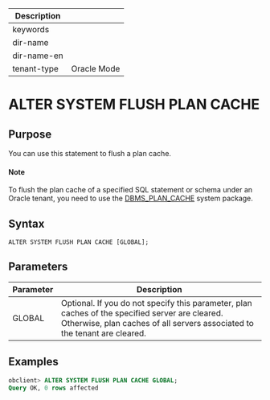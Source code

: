 | Description   |                 |
|---------------|-----------------|
| keywords      |                 |
| dir-name      |                 |
| dir-name-en   |                 |
| tenant-type   | Oracle Mode     |

# ALTER SYSTEM FLUSH PLAN CACHE

## Purpose

You can use this statement to flush a plan cache.

  <main id="notice" type='explain'>
    <h4>Note</h4>
    <p>To flush the plan cache of a specified SQL statement or schema under an Oracle tenant, you need to use the <a href="../../../../300.pl-reference/300.pl-oracle/1400.pl-system-package-oracle/12500.dbms-plan-cache-oracle/100.dbms-plan-cache-overview-oracle.md">DBMS_PLAN_CACHE</a> system package. </p>
  </main>

## Syntax

```unknow
ALTER SYSTEM FLUSH PLAN CACHE [GLOBAL];
```

## Parameters

| Parameter | Description |
|--------|------------------------------------------------------------------------|
| GLOBAL | Optional. If you do not specify this parameter, plan caches of the specified server are cleared. Otherwise, plan caches of all servers associated to the tenant are cleared.  |

## Examples

```sql
obclient> ALTER SYSTEM FLUSH PLAN CACHE GLOBAL;
Query OK, 0 rows affected
```